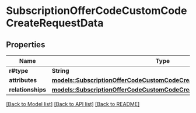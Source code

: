 # SubscriptionOfferCodeCustomCodeCreateRequestData

## Properties

Name | Type | Description | Notes
------------ | ------------- | ------------- | -------------
**r#type** | **String** |  | 
**attributes** | [**models::SubscriptionOfferCodeCustomCodeCreateRequestDataAttributes**](SubscriptionOfferCodeCustomCodeCreateRequest_data_attributes.md) |  | 
**relationships** | [**models::SubscriptionOfferCodeCustomCodeCreateRequestDataRelationships**](SubscriptionOfferCodeCustomCodeCreateRequest_data_relationships.md) |  | 

[[Back to Model list]](../README.md#documentation-for-models) [[Back to API list]](../README.md#documentation-for-api-endpoints) [[Back to README]](../README.md)


